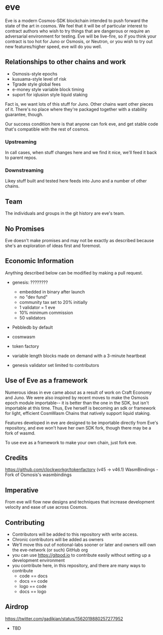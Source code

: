 # eve

Eve is a modern Cosmos-SDK blockchain intended to push forward the state of the art in cosmos.  We feel that it will be of particular interest to contract authors who wish to try things that are dangerous or require an adversarial environment for testing.  Eve will be live-fire, so if you think your contract is too hot for Juno or Osmosis, or Neutron, or you wish to try out new features/higher speed, eve will do you well. 

## Relationships to other chains and work

* Osmosis-style epochs
* kusuama-style level of risk
* Tgrade style global fees
* e-money style variable block timing
* suport for iqlusion style liquid staking

Fact is, we want lots of this stuff for Juno.  Other chains want other pieces of it.  There's no place where they're packaged together with a stability guarantee, though.

Our success condition here is that anyone can fork eve, and get stable code that's compatible with the rest of cosmos. 

### Upstreaming

In call cases, when stuff changes here and we find it nice, we'll feed it back to parent repos.

### Downstreaming

Likey stuff built and tested here feeds into Juno and a number of other chains.


## Team

The individuals and groups in the git history are eve's team. 




## No Promises

Eve doesn't make promises and may not be exactly as described because she's an exploration of ideas first and foremost.

## Economic Information
Anything described below can be modified by making a pull request.  

* genesis:  ????????
  * embedded in binary after launch
  * no "dev fund"
  * community tax set to 20% initially
  * 1 validator = 1 eve
  * 10% minimum commission
  * 50 validators

  
  

* Pebbledb by default
* cosmwasm
* token factory
* variable length blocks made on demand with a 3-minute heartbeat
* genesis validator set limited to contributors

## Use of Eve as a framework

Numerous ideas in eve came about as a result of work on Craft Economy and Juno.  We were also inspired by recent moves to make the Osmosis epoch module importable-- it is better than the one in the SDK, but isn't importable at this time. Thus, Eve herself is becoming an sdk or framework for light, efficient CosmWasm Chains that natively support liquid staking.  

Features developed in eve are designed to be importable directly from Eve's repository, and eve won't have her own SDK fork, though there may be a fork of wasmd. 

To use eve as a framework to make your own chain, just fork eve. 

## Credits
https://github.com/clockworkgr/tokenfactory  (v45 -> v46.1)
WasmBindings - Fork of Osmosis's wasmbindings

## Imperative

From eve will flow new designs and techniques that increase development velocity and ease of use across Cosmos.  


## Contributing

* Contributors will be added to this repository with write access.
* Chronic contributors will be added as owners
* We'll move this out of notional-labs sooner or later and owners will own the eve-network (or such) GitHub org
* you can use https://gitpod.io to contribute easily without setting up a development environment
* you contribute here, in this repository, and there are many ways to contribute
  * code == docs
  * docs == code
  * logo == code
  * docs == logo


## Airdrop


https://twitter.com/gadikian/status/1562019880257277952

* TBD
